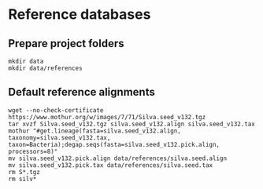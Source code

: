 # Reference databases

## Prepare project folders
```{}
mkdir data
mkdir data/references 
```

## Default reference alignments
 ```{}
wget --no-check-certificate https://www.mothur.org/w/images/7/71/Silva.seed_v132.tgz
tar xvzf Silva.seed_v132.tgz silva.seed_v132.align silva.seed_v132.tax
mothur "#get.lineage(fasta=silva.seed_v132.align, taxonomy=silva.seed_v132.tax, taxon=Bacteria);degap.seqs(fasta=silva.seed_v132.pick.align, processors=8)"
mv silva.seed_v132.pick.align data/references/silva.seed.align
mv silva.seed_v132.pick.tax data/references/silva.seed.tax
rm S*.tgz
rm silv*
```
